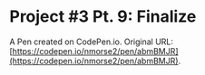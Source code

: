 # Project #3 Pt. 9: Finalize

A Pen created on CodePen.io. Original URL: [https://codepen.io/nmorse2/pen/abmBMJR](https://codepen.io/nmorse2/pen/abmBMJR).


